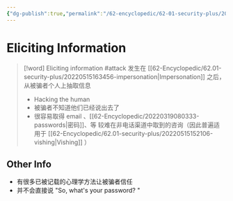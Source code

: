 ```yaml
---
{"dg-publish":true,"permalink":"/62-encyclopedic/62-01-security-plus/20220515164411-eliciting-information/","dgHomeLink":true,"dgPassFrontmatter":false}
---
```



# Eliciting Information

> [!word] Eliciting information #attack
> 发生在 [[62-Encyclopedic/62.01-security-plus/20220515163456-impersonation|Impersonation]] 之后，从被骗者个人上抽取信息
>
> - Hacking the human
> - 被骗者不知道他们已经说出去了
> - 很容易取得 email 、[[62-Encyclopedic/20220319080333-passwords|密码]]、等 较难在非电话渠道中取到的咨询（因此普遍适用于 [[62-Encyclopedic/62.01-security-plus/20220515152106-vishing|Vishing]] ）
<!--ID: 1653993498082-->


## Other Info

- 有很多已被记载的心理学方法让被骗者信任
- 并不会直接说 "So, what's your password? "
